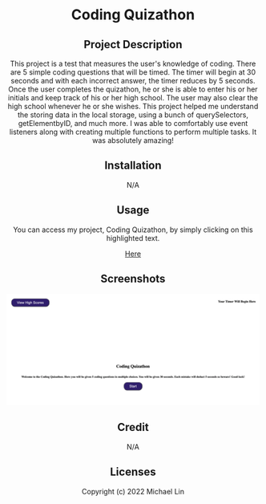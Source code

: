  <h1 align="center"> Coding Quizathon </h1>

<h2 align="center"> Project Description </h2>
<p align="center"> This project is a test that measures the user's knowledge of coding. There are 5 simple coding questions that will be timed. The timer will begin at 30 seconds and with each incorrect answer, the timer reduces by 5 seconds. Once the user completes the quizathon, he or she is able to enter his or her initials and keep track of his or her high school. The user may also clear the high school whenever he or she wishes. This project helped me understand the storing data in the local storage, using a bunch of querySelectors, getElementbyID, and much more. I was able to comfortably use event listeners along with creating multiple functions to perform multiple tasks. It was absolutely amazing!</p>
  
<h2 align="center"> Installation </h2>
<p align="center"> N/A </p>

<h2 align="center"> Usage </h2>
<p align="center"> You can access my project, Coding Quizathon, by simply clicking on this highlighted text. </p>
<p align="center"> <a href="https://michaelx626.github.io/Coding-Quizathon/index.html" target="_blank"> Here </a> </p>

<h2 align="center"> Screenshots </h2>

![text](https://github.com/Michaelx626/Coding-Quizathon/blob/main/assets/pictures/Screen%20Shot%202023-01-10%20at%2012.00.50%20AM.png)

<h2 align="center">  Credit </h2>
<p align="center"> N/A

<h2 align="center"> Licenses </h2>
<p align="center"> Copyright (c) 2022 Michael Lin </p>
